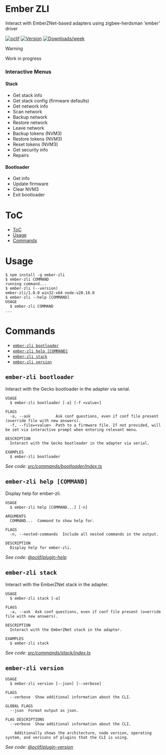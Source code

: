 Ember ZLI
=================

Interact with EmberZNet-based adapters using zigbee-herdsman 'ember' driver

[![oclif](https://img.shields.io/badge/cli-oclif-brightgreen.svg)](https://oclif.io)
[![Version](https://img.shields.io/npm/v/ember-zli.svg)](https://npmjs.org/package/ember-zli)
[![Downloads/week](https://img.shields.io/npm/dw/ember-zli.svg)](https://npmjs.org/package/ember-zli)

> [!WARNING] 
> Work in progress

### Interactive Menus

#### Stack

- Get stack info
- Get stack config (firmware defaults)
- Get network info
- Scan network
- Backup network
- Restore network
- Leave network
- Backup tokens (NVM3)
- Restore tokens (NVM3)
- Reset tokens (NVM3)
- Get security info
- Repairs

#### Bootloader

- Get info
- Update firmware
- Clear NVM3
- Exit bootloader

# ToC

<!-- toc -->
* [ToC](#toc)
* [Usage](#usage)
* [Commands](#commands)
<!-- tocstop -->
# Usage
<!-- usage -->
```sh-session
$ npm install -g ember-zli
$ ember-zli COMMAND
running command...
$ ember-zli (--version)
ember-zli/1.0.0 win32-x64 node-v20.10.0
$ ember-zli --help [COMMAND]
USAGE
  $ ember-zli COMMAND
...
```
<!-- usagestop -->
# Commands
<!-- commands -->
* [`ember-zli bootloader`](#ember-zli-bootloader)
* [`ember-zli help [COMMAND]`](#ember-zli-help-command)
* [`ember-zli stack`](#ember-zli-stack)
* [`ember-zli version`](#ember-zli-version)

## `ember-zli bootloader`

Interact with the Gecko bootloader in the adapter via serial.

```
USAGE
  $ ember-zli bootloader [-a] [-f <value>]

FLAGS
  -a, --ask           Ask conf questions, even if conf file present (override file with new answers).
  -f, --file=<value>  Path to a firmware file. If not provided, will be set via interactive prompt when entering relevant menu.

DESCRIPTION
  Interact with the Gecko bootloader in the adapter via serial.

EXAMPLES
  $ ember-zli bootloader
```

_See code: [src/commands/bootloader/index.ts](https://github.com/Nerivec/ember-zli/blob/v1.0.0/src/commands/bootloader/index.ts)_

## `ember-zli help [COMMAND]`

Display help for ember-zli.

```
USAGE
  $ ember-zli help [COMMAND...] [-n]

ARGUMENTS
  COMMAND...  Command to show help for.

FLAGS
  -n, --nested-commands  Include all nested commands in the output.

DESCRIPTION
  Display help for ember-zli.
```

_See code: [@oclif/plugin-help](https://github.com/oclif/plugin-help/blob/v6.0.22/src/commands/help.ts)_

## `ember-zli stack`

Interact with the EmberZNet stack in the adapter.

```
USAGE
  $ ember-zli stack [-a]

FLAGS
  -a, --ask  Ask conf questions, even if conf file present (override file with new answers).

DESCRIPTION
  Interact with the EmberZNet stack in the adapter.

EXAMPLES
  $ ember-zli stack
```

_See code: [src/commands/stack/index.ts](https://github.com/Nerivec/ember-zli/blob/v1.0.0/src/commands/stack/index.ts)_

## `ember-zli version`

```
USAGE
  $ ember-zli version [--json] [--verbose]

FLAGS
  --verbose  Show additional information about the CLI.

GLOBAL FLAGS
  --json  Format output as json.

FLAG DESCRIPTIONS
  --verbose  Show additional information about the CLI.

    Additionally shows the architecture, node version, operating system, and versions of plugins that the CLI is using.
```

_See code: [@oclif/plugin-version](https://github.com/oclif/plugin-version/blob/v2.1.2/src/commands/version.ts)_
<!-- commandsstop -->
